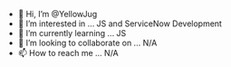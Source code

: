 - 👋 Hi, I’m @YellowJug
- 👀 I’m interested in ... JS and ServiceNow Development
- 🌱 I’m currently learning ... JS
- 💞️ I’m looking to collaborate on ... N/A
- 📫 How to reach me ... N/A

<!---
YellowJug/YellowJug is a ✨ special ✨ repository because its `README.md` (this file) appears on your GitHub profile.
You can click the Preview link to take a look at your changes.
--->
